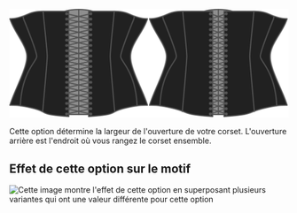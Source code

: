 ![L'option d'ouverture du dos sur Cathrin](./backopening.svg)

Cette option détermine la largeur de l'ouverture de votre corset. L'ouverture arrière est l'endroit où vous rangez le corset ensemble.

## Effet de cette option sur le motif

![Cette image montre l'effet de cette option en superposant plusieurs variantes qui ont une valeur différente pour cette option](cathrin\_backopening\_sample.svg "Effet de cette option sur le motif")
